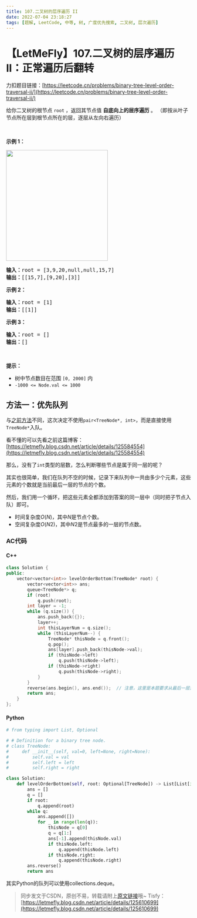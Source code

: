 ```yaml
---
title: 107.二叉树的层序遍历 II
date: 2022-07-04 23:18:27
tags: [题解, LeetCode, 中等, 树, 广度优先搜索, 二叉树, 层次遍历]
---
```


# 【LetMeFly】107.二叉树的层序遍历 II：正常遍历后翻转

力扣题目链接：[https://leetcode.cn/problems/binary-tree-level-order-traversal-ii/](https://leetcode.cn/problems/binary-tree-level-order-traversal-ii/)

<p>给你二叉树的根节点 <code>root</code> ，返回其节点值 <strong>自底向上的层序遍历</strong> 。 （即按从叶子节点所在层到根节点所在的层，逐层从左向右遍历）</p>

<p>&nbsp;</p>

<p><strong>示例 1：</strong></p>
<img alt="" src="https://assets.leetcode.com/uploads/2021/02/19/tree1.jpg" style="width: 277px; height: 302px;" />
<pre>
<strong>输入：</strong>root = [3,9,20,null,null,15,7]
<strong>输出：</strong>[[15,7],[9,20],[3]]
</pre>

<p><strong>示例 2：</strong></p>

<pre>
<strong>输入：</strong>root = [1]
<strong>输出：</strong>[[1]]
</pre>

<p><strong>示例 3：</strong></p>

<pre>
<strong>输入：</strong>root = []
<strong>输出：</strong>[]
</pre>

<p>&nbsp;</p>

<p><strong>提示：</strong></p>

<ul>
	<li>树中节点数目在范围 <code>[0, 2000]</code> 内</li>
	<li><code>-1000 &lt;= Node.val &lt;= 1000</code></li>
</ul>


    
## 方法一：优先队列

与[之前方法](https://letmefly.blog.csdn.net/article/details/125584554)不同，这次决定不使用```pair<TreeNode*, int>```，而是直接使用```TreeNode*```入队。

看不懂的可以先看之前这篇博客：[https://letmefly.blog.csdn.net/article/details/125584554](https://letmefly.blog.csdn.net/article/details/125584554)

那么，没有了```int```类型的层数，怎么判断哪些节点是属于同一层的呢？

其实也很简单，我们在队列不空的时候，记录下来队列中一共由多少个元素，这些元素的个数就是当前最后一层的节点的个数。

然后，我们用一个循环，把这些元素全都添加到答案的同一层中（同时把子节点入队）即可。

+ 时间复杂度$O(N)$，其中$N$是节点个数。
+ 空间复杂度$O(N2)$，其中$N2$是节点最多的一层的节点数。


### AC代码

#### C++

```cpp
class Solution {
public:
    vector<vector<int>> levelOrderBottom(TreeNode* root) {
        vector<vector<int>> ans;
        queue<TreeNode*> q;
        if (root)
            q.push(root);
        int layer = -1;
        while (q.size()) {
            ans.push_back({});
            layer++;
            int thisLayerNum = q.size();
            while (thisLayerNum--) {
                TreeNode* thisNode = q.front();
                q.pop();
                ans[layer].push_back(thisNode->val);
                if (thisNode->left)
                    q.push(thisNode->left);
                if (thisNode->right)
                    q.push(thisNode->right);
            }
        }
        reverse(ans.begin(), ans.end());  // 注意，这里是本题要求从最后一层开始遍历，所以reverse了以下。正常情况下的层次遍历是不需要reverse的
        return ans;
    }
};
```

#### Python

```python
# from typing import List, Optional

# # Definition for a binary tree node.
# class TreeNode:
#     def __init__(self, val=0, left=None, right=None):
#         self.val = val
#         self.left = left
#         self.right = right

class Solution:
    def levelOrderBottom(self, root: Optional[TreeNode]) -> List[List[int]]:
        ans = []
        q = []
        if root:
            q.append(root)
        while q:
            ans.append([])
            for _ in range(len(q)):
                thisNode = q[0]
                q = q[1:]
                ans[-1].append(thisNode.val)
                if thisNode.left:
                    q.append(thisNode.left)
                if thisNode.right:
                    q.append(thisNode.right)
        ans.reverse()
        return ans
```

其实Python的队列可以使用collections.deque。

> 同步发文于CSDN，原创不易，转载请附上[原文链接](https://blog.letmefly.xyz/2022/07/04/LeetCode%200107.%E4%BA%8C%E5%8F%89%E6%A0%91%E7%9A%84%E5%B1%82%E5%BA%8F%E9%81%8D%E5%8E%86II/)哦~
> Tisfy：[https://letmefly.blog.csdn.net/article/details/125610699](https://letmefly.blog.csdn.net/article/details/125610699)
